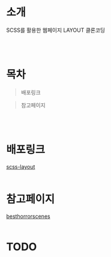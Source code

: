 # 소개

SCSS를 활용한 웹페이지 LAYOUT 클론코딩

<br><br>

# 목차

> 배포링크

> 참고페이지

<br><br>

# 배포링크
[scss-layout](https://uzleem.github.io/scss-layout/)
<br><br>

# 참고페이지
[besthorrorscenes](https://besthorrorscenes.com/)
<br><br>

# TODO

<br><br>
